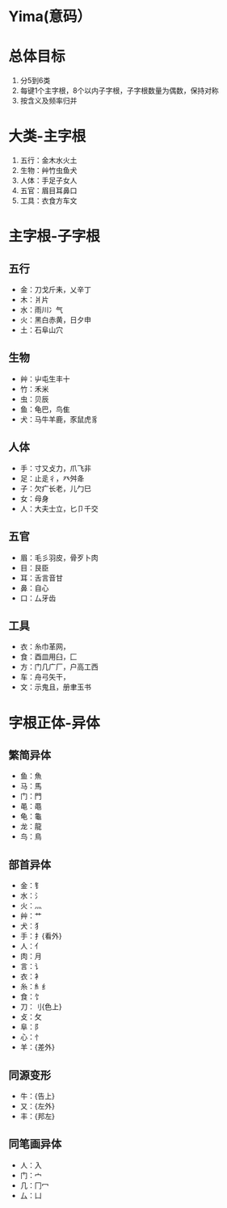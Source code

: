 # Yima(意码）
# 总体目标
1. 分5到6类
2. 每键1个主字根，8个以内子字根，子字根数量为偶数，保持对称
3. 按含义及频率归并
# 大类-主字根
1. 五行：金木水火土
2. 生物：艸竹虫鱼犬
3. 人体：手足子女人
4. 五官：眉目耳鼻口
5. 工具：衣食方车文
# 主字根-子字根
## 五行
* 金：刀戈斤耒，乂辛丁
* 木：爿片
* 水：雨川冫气
* 火：黑白赤黄，日夕申
* 土：石阜山穴
## 生物
* 艸：屮屯生丰十
* 竹：禾米
* 虫：贝辰
* 鱼：龟巴，鸟隹
* 犬：马牛羊鹿，豕鼠虎豸
## 人体
* 手：寸又攴力，爪飞非
* 足：止辵彳，癶舛夅
* 子：欠疒长老，儿勹巳
* 女：母身
* 人：大夫士立，匕卩千交
## 五官
* 眉：毛彡羽皮，骨歹卜肉
* 目：艮臣
* 耳：舌言音甘
* 鼻：自心
* 口：厶牙齿
## 工具
* 衣：糸巾革网，
* 食：酉皿用臼，匚
* 方：门几广厂，户高工西
* 车：舟弓矢干，
* 文：示鬼且，册聿玉书
# 字根正体-异体
## 繁简异体
* 鱼：魚
* 马：馬
* 门：門
* 黾：黽
* 龟：龜
* 龙：龍
* 鸟：鳥
## 部首异体
* 金：钅
* 水：氵
* 火：灬
* 艸：艹
* 犬：犭
* 手：扌{看外}
* 人：亻
* 肉：月
* 言：讠
* 衣：衤
* 糸：糹纟
* 食：饣
* 刀：刂{色上}
* 攴：攵
* 阜：阝
* 心：忄
* 羊：{差外}
## 同源变形
* 牛：{告上}
* 又：{左外}
* 丰：{邦左}
## 同笔画异体
* 人：入
* 门：宀
* 几：冂冖
* 厶：凵
